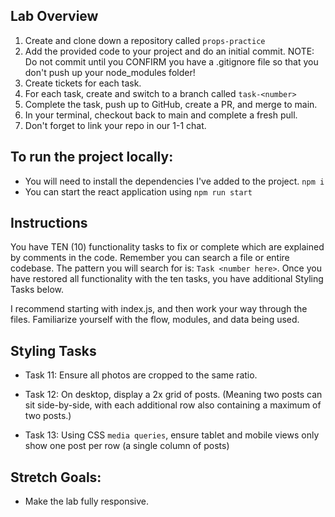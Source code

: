 ## Lab Overview

1. Create and clone down a repository called `props-practice`
2. Add the provided code to your project and do an initial commit. NOTE: Do not commit until you CONFIRM you have a .gitignore file so that you don't push up your node_modules folder!
3. Create tickets for each task.
4. For each task, create and switch to a branch called `task-<number>`
5. Complete the task, push up to GitHub, create a PR, and merge to main.
6. In your terminal, checkout back to main and complete a fresh pull.
7. Don't forget to link your repo in our 1-1 chat.

## To run the project locally:

- You will need to install the dependencies I've added to the project. `npm i`
- You can start the react application using `npm run start`

## Instructions 

You have TEN (10) functionality tasks to fix or complete which are explained by comments in the code. Remember you can search a file or entire codebase. The pattern you will search for is: `Task <number here>`. Once you have restored all functionality with the ten tasks, you have additional Styling Tasks below.

I recommend starting with index.js, and then work your way through the files. Familiarize yourself with the flow, modules, and data being used.

## Styling Tasks 
- Task 11: Ensure all photos are cropped to the same ratio.

- Task 12: On desktop, display a 2x grid of posts. (Meaning two posts can sit side-by-side, with each additional row also containing a maximum of two posts.)

- Task 13: Using CSS `media queries`, ensure tablet and mobile views only show one post per row (a single column of posts)

## Stretch Goals: 

- Make the lab fully responsive.

